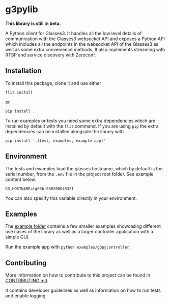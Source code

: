 # g3pylib
**This library is still in beta.**

A Python client for Glasses3. It handles all the low level details of communication with the Glasses3 websocket API and exposes a Python API which includes all the endpoints in the websocket API of the Glasses3 as well as some extra convenience methods. It also implements streaming with RTSP and service discovery with Zeroconf.

## Installation
To install this package, clone it and use either

`flit install`

or

`pip install .`

To run examples or tests you need some extra dependencies which are installed by default with the `flit` command. If you are using `pip` the extra dependencies can be installed alongside the library with

`pip install '.[test, examples, example-app]'`

## Environment
The tests and examples load the glasses hostname, which by default is the serial number, from the `.env` file in the project root folder.
See example content below:

```
G3_HOSTNAME=tg03b-080200045321
```

You can also specify this variable directly in your environment.

## Examples
The [example folder](examples) contains a few smaller examples showcasing different use cases of the library as well as a larger controller application with a simple GUI.

Run the example app with `python examples/g3pycontroller`.

## Contributing
More information on how to contribute to this project can be found in [CONTRIBUTING.md](CONTRIBUTING.md).

It contains developer guidelines as well as information on how to run tests and enable logging.
